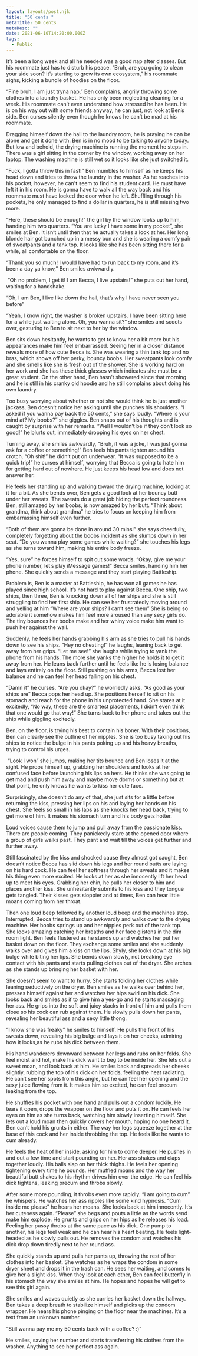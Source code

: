 ```yaml
---
layout: layouts/post.njk
title: "50 cents "
metaTitle: 50 cents
metaDesc: ""
date: 2021-06-10T14:20:00.000Z
tags:
  - Public
---
```

It’s been a long week and all he needed was a good nap after classes. But his roommate just has to disturb his peace. “Bruh, are you going to clean your side soon? It’s starting to grow its own ecosystem,” his roommate sighs, kicking a bundle of hoodies on the floor. 



“Fine bruh, I am just tryna nap,” Ben complains, angrily throwing some clothes into a laundry basket. He has only been neglecting cleaning for a week. His roommate can’t even understand how stressed he has been. He is on his way out with some friends anyway, he can just, not look at Ben’s side. Ben curses silently even though he knows he can’t be mad at his roommate.



Dragging himself down the hall to the laundry room, he is praying he can be alone and get it done with. Ben is in no mood to be talking to anyone today. But low and behold, the drying machine is running the moment he steps in. There was a girl sitting in the corner by the window, working away on her laptop. The washing machine is still wet so it looks like she just switched it. 



“Fuck, I gotta throw this in fast!” Ben mumbles to himself as he keeps his head down and tries to throw the laundry in the washer. As he reaches into his pocket, however, he can't seem to find his student card. He must have left it in his room. He is gonna have to walk all the way back and his roommate must have locked the door when he left. Shuffling through his pockets, he only managed to find a dollar in quarters, he is still missing two more. 



“Here, these should be enough!” the girl by the window looks up to him, handing him two quarters. “You are lucky I have some in my pocket”, she smiles at Ben. It isn’t until then that he actually takes a look at her. Her long blonde hair got bunched up in a messy bun and she is wearing a comfy pair of sweatpants and a tank top. It looks like she has been sitting there for a while, all comfortable on the floor. 



“Thank you so much! I would have had to run back to my room, and it’s been a day ya know,” Ben smiles awkwardly.



 “Oh no problem, I get it! I am Becca, I live upstairs!” she puts out her hand, waiting for a handshake. 



“Oh, I am Ben, I live like down the hall, that’s why I have never seen you before”



“Yeah, I know right, the washer is broken upstairs. I have been sitting here for a while just waiting alone. Oh, you wanna sit?” she smiles and scoots over, gesturing to Ben to sit next to her by the window. 



Ben sits down hesitantly, he wants to get to know her a bit more but his appearances make him feel embarrassed. Seeing her in a closer distance reveals more of how cute Becca is. She was wearing a thin tank top and no bras, which shows off her perky, bouncy boobs. Her sweatpants look comfy and she smells like she is fresh out of the shower. She is working hard on her work and she has these thick glasses which indicates she must be a great student. On the other hand, Ben hasn’t showered since that morning and he is still in his cranky old hoodie and he still complains about doing his own laundry.



Too busy worrying about whether or not she would think he is just another jackass, Ben doesn’t notice her asking until she punches his shoulders. “I asked if you wanna pay back the 50 cents,” she says loudly. “Where is your mind at? My boobs?” she giggles. Ben snaps out of his thoughts and is caught by surprise with her remarks. “Well I wouldn’t be if they don’t look so good!” he blurts out, immediately dropping his eyes on her chest. 



Turning away, she smiles awkwardly, “Bruh, it was a joke, I was just gonna ask for a coffee or something!” Ben feels his pants tighten around his crotch. “Oh shit!” he didn’t put on underwear. “It was supposed to be a quick trip!” he curses at himself, worrying that Becca is going to hate him for getting hard out of nowhere. He just keeps his head low and does not answer her.



He feels her standing up and walking toward the drying machine, looking at it for a bit. As she bends over, Ben gets a good look at her bouncy butt under her sweats. The sweats do a great job hiding the perfect roundness. Ben, still amazed by her boobs, is now amazed by her butt. “Think about grandma, think about grandma” he tries to focus on keeping him from embarrassing himself even further.



“Both of them are gonna be done in around 30 mins!” she says cheerfully, completely forgetting about the boobs incident as she slumps down in her seat. “Do you wanna play some games while waiting?” she touches his legs as she turns toward him, making his entire body freeze.

“Yes, sure” he forces himself to spit out some words. “Okay, give me your phone number, let’s play iMessage games!” Becca smiles, handing him her phone. She quickly sends a message and they start playing Battleship. 



Problem is, Ben is a master at Battleship, he has won all games he has played since high school. It’s not hard to play against Becca. One ship, two ships, then three, Ben is knocking down all of her ships and she is still struggling to find her first ship. He can see her frustratedly moving around and yelling at him “Where are your ships? I can’t see them” She is being so adorable it somehow makes him feel more aroused than any sexy girls do. The tiny bounces her boobs make and her whiny voice make him want to push her against the wall.



Suddenly, he feels her hands grabbing his arm as she tries to pull his hands down to see his ships. “Hey no cheating!” he laughs, leaning back to get away from her grips. “Let me see!” she laughs while trying to yank the phone from his hands. The more she yanks the higher he holds it to get it away from her. He leans back further until he feels like he is losing balance and lays entirely on the floor. Still pushing on his arms, Becca lost her balance and he can feel her head falling on his chest. 



“Damn it” he curses. “Are you okay?” he worriedly asks, “As good as your ships are” Becca pops her head up. She positions herself to sit on his stomach and reach for the phone in his unprotected hand. She stares at it excitedly, “No way, these are the smartest placements, I didn’t even think that one would go that way!” She turns back to her phone and takes out the ship while giggling excitedly. 



Ben, on the floor, is trying his best to contain his boner. With their positions, Ben can clearly see the outline of her nipples. She is too busy taking out his ships to notice the bulge in his pants poking up and his heavy breaths, trying to control his urges.



 “Look I won” she jumps, making her tits bounce and Ben loses it at the sight. He props himself up, grabbing her shoulders and looks at her confused face before launching his lips on hers. He thinks she was going to get mad and push him away and maybe move dorms or something but at that point, he only knows he wants to kiss her cute face.



Surprisingly, she doesn’t do any of that, she just sits for a little before returning the kiss, pressing her lips on his and laying her hands on his chest. She feels so small in his laps as she knocks her head back, trying to get more of him. It makes his stomach turn and his body gets hotter. 



Loud voices cause them to jump and pull away from the passionate kiss. There are people coming. They panickedly stare at the opened door where a group of girls walks past. They pant and wait till the voices get further and further away. 



Still fascinated by the kiss and shocked cause they almost got caught, Ben doesn’t notice Becca has slid down his legs and her round butts are laying on his hard cock. He can feel her softness through her sweats and it makes his thing even more excited. He looks at her as she innocently lift her head up to meet his eyes. Grabbing her chin, he pulls her closer to him and places another kiss. She unhesitantly submits to his kiss and they tongue gets tangled. Their kisses gets sloppier and at times, Ben can hear little moans coming from her throat.



Then one loud beep followed by another loud beep and the machines stop. Interrupted, Becca tries to stand up awkwardly and walks over to the drying machine. Her boobs springs up and her nipples perk out of the tank top. She looks amazing catching her breaths and her face glistens in the dim room light. Ben feels flustered as he stands up and watches her put her basket down on the floor. They exchange some smiles and she suddenly walks over and gives him a kiss on the lips. Shyly, she looks down at his big bulge while biting her lips. She bends down slowly, not breaking eye contact with his pants and starts pulling clothes out of the dryer. She arches as she stands up bringing her basket with her.



She doesn’t seem to want to hurry. She starts folding her clothes while leaning seductively on the dryer. Ben smiles as he walks over behind her, presses himself against her and watches her hips swirl on his dick. She looks back and smiles as if to give him a yes-go and he starts massaging her ass. He grips into the soft and juicy stacks in front of him and pulls them close so his cock can rub against them. He slowly pulls down her pants, revealing her beautiful ass and a sexy little thong. 



“I know she was freaky” he smiles to himself. He pulls the front of his sweats down, revealing his big bulge and lays it on her cheeks, admiring how it looks,as he rubs his dick between them.



His hand wanderers downward between her legs and rubs on her folds. She feel moist and hot, make his dick want to beg to be inside her. She lets out a sweet moan, and look back at him. He smiles back and spreads her cheeks slightly, rubbing the top of his dick on her folds, feeling the heat radiating. He can’t see her spots from this angle, but he can feel her opening and the sexy juice flowing from it. It makes him so excited, he can feel precum leaking from the top.



He shuffles his pocket with one hand and pulls out a condom luckily. He tears it open, drops the wrapper on the floor and puts it on. He can feels her eyes on him as she turns back, watching him slowly inserting himself. She lets out a loud moan then quickly covers her mouth, hoping no one heard it. Ben can’t hold his grunts in either. The way her legs squeeze together at the base of this cock and her inside throbbing the top. He feels like he wants to cum already.



He feels the heat of her inside, asking for him to come deeper. He pushes in and out a few time and start pounding on her. Her ass shakes and claps together loudly. His balls slap on her thick thighs. He feels her opening tightening every time he pounds. Her muffled moans and the way her beautiful butt shakes to his rhythm drives him over the edge. He can feel his dick tightens, leaking precum and throbs slowly. 



After some more pounding, it throbs even more rapidly. “I am going to cum” he whispers. He watches her ass ripples like some kind hypnosis. “Cum inside me please” he hears her moans. She looks back at him innocently. It’s her cuteness again. “Please” she begs and pouts a little as the words send make him explode. He grunts and grips on her hips as he releases his load. Feeling her pussy throbs at the same pace as his dick. One pump to another, his legs feel weak and he can hear his heart beating. He feels light-headed as he slowly pulls out. He removes the condom and watches his dick drop down tiredly next to her round ass. 



She quickly stands up and pulls her pants up, throwing the rest of her clothes into her basket. She watches as he wraps the condom in some dryer sheet and drops it in the trash can. He sees her waiting, and comes to give her a slight kiss. When they look at each other, Ben can feel butterfly in his stomach the way she smiles at him. He hopes and hopes he will get to see this girl again.



She smiles and waves quietly as she carries her basket down the hallway. Ben takes a deep breath to stabilize himself and picks up the condom wrapper. He hears his phone pinging on the floor near the machines. It’s a text from an unknown number. 



“Still wanna pay me my 50 cents back with a coffee? :)”



He smiles, saving her number and starts transferring his clothes from the washer. Anything to see her perfect ass again.